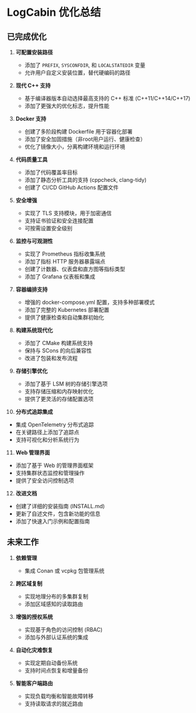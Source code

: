 # LogCabin 优化总结

## 已完成优化

1. **可配置安装路径**
   - 添加了 `PREFIX`, `SYSCONFDIR`, 和 `LOCALSTATEDIR` 变量
   - 允许用户自定义安装位置，替代硬编码的路径

2. **现代 C++ 支持**
   - 基于编译器版本自动选择最高支持的 C++ 标准 (C++11/C++14/C++17)
   - 添加了更强大的优化标志，提升性能

3. **Docker 支持**
   - 创建了多阶段构建 Dockerfile 用于容器化部署
   - 添加了安全加固措施（非root用户运行、健康检查）
   - 优化了镜像大小，分离构建环境和运行环境

4. **代码质量工具**
   - 添加了代码覆盖率目标
   - 添加了静态分析工具的支持 (cppcheck, clang-tidy)
   - 创建了 CI/CD GitHub Actions 配置文件

5. **安全增强**
   - 实现了 TLS 支持模块，用于加密通信
   - 支持证书验证和安全连接配置
   - 可按需设置安全级别

6. **监控与可观测性**
   - 实现了 Prometheus 指标收集系统
   - 添加了指标 HTTP 服务器暴露端点
   - 创建了计数器、仪表盘和直方图等指标类型
   - 添加了 Grafana 仪表板和集成

7. **容器编排支持**
   - 增强的 docker-compose.yml 配置，支持多种部署模式
   - 添加了完整的 Kubernetes 部署配置
   - 提供了健康检查和自动集群初始化

8. **构建系统现代化**
   - 添加了 CMake 构建系统支持
   - 保持与 SCons 的向后兼容性
   - 改进了包装和发布流程

9. **存储引擎优化**
   - 添加了基于 LSM 树的存储引擎选项
   - 支持存储压缩和内存映射优化
   - 提供了更灵活的存储配置选项

10. **分布式追踪集成**
   - 集成 OpenTelemetry 分布式追踪
   - 在关键路径上添加了追踪点
   - 支持可视化和分析系统行为

11. **Web 管理界面**
   - 添加了基于 Web 的管理界面框架
   - 支持集群状态监控和管理操作
   - 提供了安全访问控制选项

12. **改进文档**
   - 创建了详细的安装指南 (INSTALL.md)
   - 更新了自述文件，包含新功能的信息
   - 添加了快速入门示例和配置指南

## 未来工作

1. **依赖管理**
   - 集成 Conan 或 vcpkg 包管理系统

2. **跨区域复制**
   - 实现地理分布的多集群复制
   - 添加区域感知的读取路由

3. **增强的授权系统**
   - 实现基于角色的访问控制 (RBAC)
   - 添加与外部认证系统的集成

4. **自动化灾难恢复**
   - 实现定期自动备份系统
   - 支持时间点恢复和增量备份

5. **智能客户端路由**
   - 实现负载均衡和智能故障转移
   - 支持读取请求的就近路由
